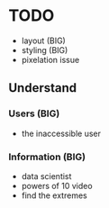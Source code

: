 # TODO

* layout (BIG)
* styling (BIG)
* pixelation issue


## Understand

### Users (BIG)
* the inaccessible user

### Information (BIG)
* data scientist
* powers of 10 video
* find the extremes
